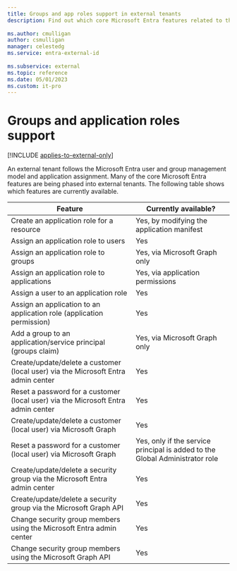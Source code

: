 ```yaml
---
title: Groups and app roles support in external tenants
description: Find out which core Microsoft Entra features related to the user and group management model and application assignment are available in external tenants.
 
ms.author: cmulligan
author: csmulligan
manager: celestedg
ms.service: entra-external-id
 
ms.subservice: external
ms.topic: reference
ms.date: 05/01/2023
ms.custom: it-pro
---
```


# Groups and application roles support

[!INCLUDE [applies-to-external-only](../includes/applies-to-external-only.md)]

An external tenant follows the Microsoft Entra user and group management model and application assignment. Many of the core Microsoft Entra features are being phased into external tenants. The following table shows which features are currently available.

| **Feature** | **Currently available?** |
| ------------ | --------- |
| Create an application role for a resource | Yes, by modifying the application manifest |
| Assign an application role to users | Yes |
| Assign an application role to groups | Yes, via Microsoft Graph only |
| Assign an application role to applications | Yes, via application permissions |
| Assign a user to an application role | Yes |
| Assign an application to an application role (application permission) | Yes |
| Add a group to an application/service principal (groups claim) | Yes, via Microsoft Graph only |
| Create/update/delete a customer (local user) via the Microsoft Entra admin center | Yes |
| Reset a password for a customer (local user) via the Microsoft Entra admin center | Yes |
| Create/update/delete a customer (local user) via Microsoft Graph | Yes |
| Reset a password for a customer (local user) via Microsoft Graph | Yes, only if the service principal is added to the Global Administrator role |
| Create/update/delete a security group via the Microsoft Entra admin center | Yes |
| Create/update/delete a security group via the Microsoft Graph API | Yes |
| Change security group members using the Microsoft Entra admin center | Yes |
| Change security group members using the Microsoft Graph API | Yes |
